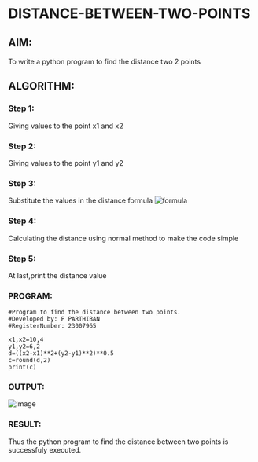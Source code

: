 # DISTANCE-BETWEEN-TWO-POINTS

## AIM:
To write a python program to find the distance two 2 points
## ALGORITHM:
### Step 1: 
Giving values to the point x1 and x2
### Step 2: 
Giving values to the point y1 and y2
### Step 3: 
Substitute the values in the distance formula  ![formula](/formula.JPG)
### Step 4: 
Calculating the distance using normal method to make the code simple
### Step 5: 
At last,print the distance value
### PROGRAM:
```
#Program to find the distance between two points.
#Developed by: P PARTHIBAN
#RegisterNumber: 23007965

x1,x2=10,4
y1,y2=6,2
d=((x2-x1)**2+(y2-y1)**2)**0.5
c=round(d,2)
print(c)
```

### OUTPUT:
![image](https://github.com/23007965/DISTANCE-BETWEEN-TWO-POINTS/assets/138971238/6b08d317-6aae-4e55-92d9-8a2dc11fef2c)


### RESULT:
Thus the python program to find the distance between two points is successfuly executed.
